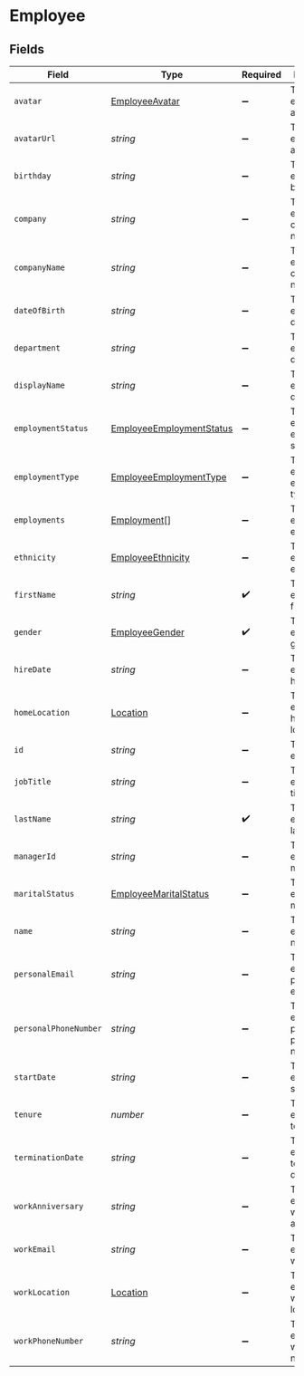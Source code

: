 # Employee


## Fields

| Field                                                                       | Type                                                                        | Required                                                                    | Description                                                                 | Example                                                                     |
| --------------------------------------------------------------------------- | --------------------------------------------------------------------------- | --------------------------------------------------------------------------- | --------------------------------------------------------------------------- | --------------------------------------------------------------------------- |
| `avatar`                                                                    | [EmployeeAvatar](../../models/shared/employeeavatar.md)                     | :heavy_minus_sign:                                                          | The employee avatar                                                         |                                                                             |
| `avatarUrl`                                                                 | *string*                                                                    | :heavy_minus_sign:                                                          | The employee avatar Url                                                     | https://example.com/avatar.png                                              |
| `birthday`                                                                  | *string*                                                                    | :heavy_minus_sign:                                                          | The employee birthday                                                       | 2023-06-14T00:00:00.000Z                                                    |
| `company`                                                                   | *string*                                                                    | :heavy_minus_sign:                                                          | The employee company name                                                   | Example Corp                                                                |
| `companyName`                                                               | *string*                                                                    | :heavy_minus_sign:                                                          | The employee company name                                                   | Example Corp                                                                |
| `dateOfBirth`                                                               | *string*                                                                    | :heavy_minus_sign:                                                          | The employee date of birth                                                  | 1990-01-01T00:00:00.000Z                                                    |
| `department`                                                                | *string*                                                                    | :heavy_minus_sign:                                                          | The employee department                                                     | Physics                                                                     |
| `displayName`                                                               | *string*                                                                    | :heavy_minus_sign:                                                          | The employee display name                                                   | Sir Issac Newton                                                            |
| `employmentStatus`                                                          | [EmployeeEmploymentStatus](../../models/shared/employeeemploymentstatus.md) | :heavy_minus_sign:                                                          | The employee employment status                                              |                                                                             |
| `employmentType`                                                            | [EmployeeEmploymentType](../../models/shared/employeeemploymenttype.md)     | :heavy_minus_sign:                                                          | The employee employment type                                                |                                                                             |
| `employments`                                                               | [Employment](../../models/shared/employment.md)[]                           | :heavy_minus_sign:                                                          | The employee employments                                                    |                                                                             |
| `ethnicity`                                                                 | [EmployeeEthnicity](../../models/shared/employeeethnicity.md)               | :heavy_minus_sign:                                                          | The employee ethnicity                                                      |                                                                             |
| `firstName`                                                                 | *string*                                                                    | :heavy_check_mark:                                                          | The employee first name                                                     | Issac                                                                       |
| `gender`                                                                    | [EmployeeGender](../../models/shared/employeegender.md)                     | :heavy_check_mark:                                                          | The employee gender                                                         |                                                                             |
| `hireDate`                                                                  | *string*                                                                    | :heavy_minus_sign:                                                          | The employee hire date                                                      | 2022-01-01T00:00:00.000Z                                                    |
| `homeLocation`                                                              | [Location](../../models/shared/location.md)                                 | :heavy_minus_sign:                                                          | The employee home location                                                  |                                                                             |
| `id`                                                                        | *string*                                                                    | :heavy_minus_sign:                                                          | The employee ID                                                             | 1687-3                                                                      |
| `jobTitle`                                                                  | *string*                                                                    | :heavy_minus_sign:                                                          | The employee job title                                                      | Physicist                                                                   |
| `lastName`                                                                  | *string*                                                                    | :heavy_check_mark:                                                          | The employee last name                                                      | Newton                                                                      |
| `managerId`                                                                 | *string*                                                                    | :heavy_minus_sign:                                                          | The employee manager ID                                                     | 67890                                                                       |
| `maritalStatus`                                                             | [EmployeeMaritalStatus](../../models/shared/employeemaritalstatus.md)       | :heavy_minus_sign:                                                          | The employee marital status                                                 |                                                                             |
| `name`                                                                      | *string*                                                                    | :heavy_minus_sign:                                                          | The employee name                                                           | Issac Newton                                                                |
| `personalEmail`                                                             | *string*                                                                    | :heavy_minus_sign:                                                          | The employee personal email                                                 | isaac.newton@example.com                                                    |
| `personalPhoneNumber`                                                       | *string*                                                                    | :heavy_minus_sign:                                                          | The employee personal phone number                                          | +1234567890                                                                 |
| `startDate`                                                                 | *string*                                                                    | :heavy_minus_sign:                                                          | The employee start date                                                     | 2022-01-01T00:00:00.000Z                                                    |
| `tenure`                                                                    | *number*                                                                    | :heavy_minus_sign:                                                          | The employee tenure                                                         | 2                                                                           |
| `terminationDate`                                                           | *string*                                                                    | :heavy_minus_sign:                                                          | The employee termination date                                               | 2023-06-14T00:00:00.000Z                                                    |
| `workAnniversary`                                                           | *string*                                                                    | :heavy_minus_sign:                                                          | The employee work anniversary                                               | 2022-06-14T00:00:00.000Z                                                    |
| `workEmail`                                                                 | *string*                                                                    | :heavy_minus_sign:                                                          | The employee work email                                                     | newton@example.com                                                          |
| `workLocation`                                                              | [Location](../../models/shared/location.md)                                 | :heavy_minus_sign:                                                          | The employee work location                                                  |                                                                             |
| `workPhoneNumber`                                                           | *string*                                                                    | :heavy_minus_sign:                                                          | The employee work phone number                                              | +1234567890                                                                 |